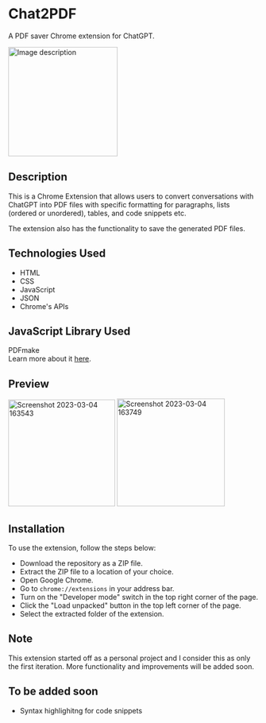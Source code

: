 # Chat2PDF
 A PDF saver Chrome extension for ChatGPT.
 
 <img src="https://user-images.githubusercontent.com/106478752/224372263-44d61ad4-b9c1-4f04-82a7-7ae7c9b35c47.png" alt="Image description" width="220" />
 
 ## Description
 This is a Chrome Extension that allows users to convert conversations with ChatGPT into PDF files with specific formatting for paragraphs, lists (ordered or
 unordered), tables, and code snippets etc. 
 <p>The extension also has the functionality to save the generated PDF files.<p/>
 
  ## Technologies Used
* HTML
* CSS
* JavaScript
* JSON
* Chrome's APIs

## JavaScript Library Used
PDFmake
<br/>
Learn more about it [here](http://pdfmake.org/#/).

## Preview
<img width="215" alt="Screenshot 2023-03-04 163543" src="https://user-images.githubusercontent.com/106478752/222898634-66834dc7-eb06-41c4-9724-8c213704d811.png">  <img width="217" alt="Screenshot 2023-03-04 163749" src="https://user-images.githubusercontent.com/106478752/222898647-284f32b8-034f-4bea-91bf-2e6f6cee2017.png">
 
 ## Installation
 To use the extension, follow the steps below:
 * Download the repository as a ZIP file.
 * Extract the ZIP file to a location of your choice.
 * Open Google Chrome.
 * Go to `chrome://extensions` in your address bar.
 * Turn on the "Developer mode" switch in the top right corner of the page.
 * Click the "Load unpacked" button in the top left corner of the page.
 * Select the extracted folder of the extension.

## Note
This extension started off as a personal project and I consider this as only the first iteration. More functionality and improvements will be added soon.

## To be added soon
* Syntax highlighitng for code snippets